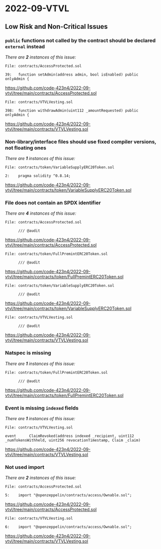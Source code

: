 # 2022-09-VTVL

## Low Risk and Non-Critical Issues

### `public` functions not called by the contract should be declared `external` instead

_There are **2** instances of this issue:_

```solidity
File: contracts/AccessProtected.sol

39:   function setAdmin(address admin, bool isEnabled) public onlyAdmin {
```

https://github.com/code-423n4/2022-09-vtvl/tree/main/contracts/AccessProtected.sol

```solidity
File: contracts/VTVLVesting.sol

398:  function withdrawAdmin(uint112 _amountRequested) public onlyAdmin {
```

https://github.com/code-423n4/2022-09-vtvl/tree/main/contracts/VTVLVesting.sol

### Non-library/interface files should use fixed compiler versions, not floating ones

_There are **1** instances of this issue:_

```solidity
File: contracts/token/VariableSupplyERC20Token.sol

2:    pragma solidity ^0.8.14;
```

https://github.com/code-423n4/2022-09-vtvl/tree/main/contracts/token/VariableSupplyERC20Token.sol

### File does not contain an SPDX identifier

_There are **4** instances of this issue:_

```solidity
File: contracts/AccessProtected.sol

      /// @audit
```

https://github.com/code-423n4/2022-09-vtvl/tree/main/contracts/AccessProtected.sol

```solidity
File: contracts/token/FullPremintERC20Token.sol

      /// @audit
```

https://github.com/code-423n4/2022-09-vtvl/tree/main/contracts/token/FullPremintERC20Token.sol

```solidity
File: contracts/token/VariableSupplyERC20Token.sol

      /// @audit
```

https://github.com/code-423n4/2022-09-vtvl/tree/main/contracts/token/VariableSupplyERC20Token.sol

```solidity
File: contracts/VTVLVesting.sol

      /// @audit
```

https://github.com/code-423n4/2022-09-vtvl/tree/main/contracts/VTVLVesting.sol

### Natspec is missing

_There are **1** instances of this issue:_

```solidity
File: contracts/token/FullPremintERC20Token.sol

      /// @audit
```

https://github.com/code-423n4/2022-09-vtvl/tree/main/contracts/token/FullPremintERC20Token.sol

### Event is missing `indexed` fields

_There are **1** instances of this issue:_

```solidity
File: contracts/VTVLVesting.sol

event      ClaimRevoked(address indexed _recipient, uint112 _numTokensWithheld, uint256 revocationTimestamp, Claim _claim)
```

https://github.com/code-423n4/2022-09-vtvl/tree/main/contracts/VTVLVesting.sol

### Not used import

_There are **2** instances of this issue:_

```solidity
File: contracts/AccessProtected.sol

5:    import "@openzeppelin/contracts/access/Ownable.sol";
```

https://github.com/code-423n4/2022-09-vtvl/tree/main/contracts/AccessProtected.sol

```solidity
File: contracts/VTVLVesting.sol

6:    import "@openzeppelin/contracts/access/Ownable.sol";
```

https://github.com/code-423n4/2022-09-vtvl/tree/main/contracts/VTVLVesting.sol
